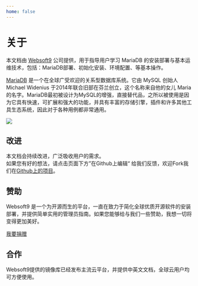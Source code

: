 ```yaml
---
home: false
---
```


# 关于

本文档由 [Websoft9](https://www.websoft9.com/) 公司提供，用于指导用户学习 MariaDB 的安装部署与基本运维技术，包括：MariaDB部署、初始化安装、环境配置、等基本操作。

[MariaDB](https://mariadb.org/) 是一个在全球广受欢迎的关系型数据库系统。它由 MySQL 创始人 Michael Widenius 于2014年联合旧部在芬兰创立，这个名称来自他的女儿 Maria 的名字。MariaDB最初被设计为MySQL的增强，直接替代品，之所以被使用是因为它具有快速，可扩展和强大的功能，并具有丰富的存储引擎，插件和许多其他工具生态系统，因此对于各种用例都非常通用。

![](http://libs.websoft9.com/Websoft9/DocsPicture/zh/mariadb/mariadb-gui-websoft9.png)

## 改进

本文档会持续改进，广泛吸收用户的需求。  
如果您有好的想法，请点击页面下方”在Github上编辑“ 给我们反馈，欢迎Fork我们在[Github上的项目](https://github.com/Websoft9/mariadb)。

## 赞助

Websoft9 是一个为开源而生的平台，一直在致力于简化全球优质开源软件的安装部署，并提供简单实用的管理员指南。如果您能够给与我们一些赞助，我想一切将变得更加美好。  

[我要捐赠](https://www.websoft9.com/aboutus/donate)

## 合作

Websoft9提供的镜像库已经发布主流云平台，并提供中英文文档，全球云用户均可方便使用。  